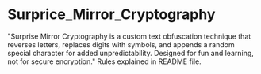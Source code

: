 # Surprice_Mirror_Cryptography
"Surprise Mirror Cryptography is a custom text obfuscation technique that reverses letters, replaces digits with symbols, and appends a random special character for added unpredictability. Designed for fun and learning, not for secure encryption."  Rules explained in README file.
